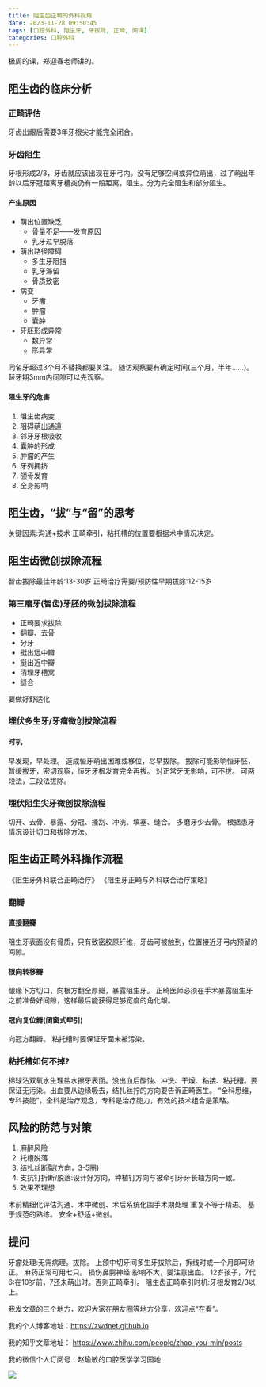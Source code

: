 ```yaml
---
title: 阻生齿正畸的外科视角
date: 2023-11-28 09:50:45
tags: [口腔外科, 阻生牙, 牙拔除, 正畸, 网课]
categories: 口腔外科
---
```

极周的课，郑迎春老师讲的。


## 阻生齿的临床分析
### 正畸评估
牙齿出龈后需要3年牙根尖才能完全闭合。
### 牙齿阻生
牙根形成2/3，牙齿就应该出现在牙弓内。没有足够空间或异位萌出，过了萌出年龄以后牙冠距离牙槽突仍有一段距离，阻生。分为完全阻生和部分阻生。
#### 产生原因
- 萌出位置缺乏
    - 骨量不足——发育原因
    - 乳牙过早脱落
- 萌出路径障碍
    - 多生牙阻挡
    - 乳牙滞留
    - 骨质致密
- 病变
    - 牙瘤
    - 肿瘤
    - 囊肿
- 牙胚形成异常
    - 数异常
    - 形异常
 
同名牙超过3个月不替换都要关注。
随访观察要有确定时间(三个月，半年……)。
替牙期3mm内间隙可以先观察。
#### 阻生牙的危害
1. 阻生齿病变
2. 阻碍萌出通道
3. 邻牙牙根吸收
4. 囊肿的形成
5. 肿瘤的产生
6. 牙列拥挤
7. 颌骨发育
8. 全身影响

## 阻生齿，“拔”与“留”的思考
关键因素:沟通+技术
正畸牵引，粘托槽的位置要根据术中情况决定。

## 阻生齿微创拔除流程
智齿拔除最佳年龄:13-30岁
正畸治疗需要/预防性早期拔除:12-15岁
### 第三磨牙(智齿)牙胚的微创拔除流程
- 正畸要求拔除
- 翻瓣、去骨
- 分牙
- 挺出远中瓣
- 挺出近中瓣
- 清理牙槽窝
- 缝合

要做好舒适化

### 埋伏多生牙/牙瘤微创拔除流程
#### 时机
早发现，早处理。
造成恒牙萌出困难或移位，尽早拔除。
拔除可能影响恒牙胚，暂缓拔牙，密切观察，恒牙牙根发育完全再拔。
对正常牙无影响，可不拔。
可两段法，三段法拔除。

### 埋伏阻生尖牙微创拔除流程
切开、去骨、暴露、分冠、搔刮、冲洗、填塞、缝合。
多磨牙少去骨。
根据患牙情况设计切口和拔除方法。

## 阻生齿正畸外科操作流程
《阻生牙外科联合正畸治疗》
《阻生牙正畸与外科联合治疗策略》
### 翻瓣
#### 直接翻瓣
阻生牙表面没有骨质，只有致密胶原纤维，牙齿可被触到，位置接近牙弓内预留的间隙。
#### 根向转移瓣
龈缘下方切口，向根方翻全厚瓣，暴露阻生牙。
正畸医师必须在手术暴露阻生牙之前准备好间隙，这样最后能获得足够宽度的角化龈。
#### 冠向复位瓣(闭窗式牵引)
向冠方翻瓣。
粘托槽时要保证牙面未被污染。

### 粘托槽如何不掉?
棉球沾双氧水生理盐水擦牙表面。没出血后酸蚀、冲洗、干燥、粘接、粘托槽。要保证无污染。出血要从边缘吸去，结扎丝拧的方向要告诉正畸医生。
“全科思维，专科技能”，全科是治疗观念，专科是治疗能力，有效的技术组合是策略。

## 风险的防范与对策
1. 麻醉风险
2. 托槽脱落
3. 结扎丝断裂(方向，3-5圈)
4. 支抗钉折断/脱落:设计好方向，种植钉方向与被牵引牙牙长轴方向一致。
5. 效果不理想

术前精细化评估沟通、术中微创、术后系统化围手术期处理
重复不等于精进。
基于规范的熟练。
安全+舒适+微创。

## 提问
牙瘤处理:无需病理。拔除。
上颌中切牙间多生牙拔除后，拆线时或一个月即可矫正。
麻药正常可用七只。
损伤鼻腭神经:影响不大，要注意出血。
12岁孩子，7代6:在10岁前，7还未萌出时。否则正畸牵引。
阻生齿正畸牵引时机:牙根发育2/3以上。




我发文章的三个地方，欢迎大家在朋友圈等地方分享，欢迎点“在看”。

我的个人博客地址：https://zwdnet.github.io

我的知乎文章地址： https://www.zhihu.com/people/zhao-you-min/posts

我的微信个人订阅号：赵瑜敏的口腔医学学习园地

![](https://zymblog-1258069789.cos.ap-chengdu.myqcloud.com/other/wx.jpg)


